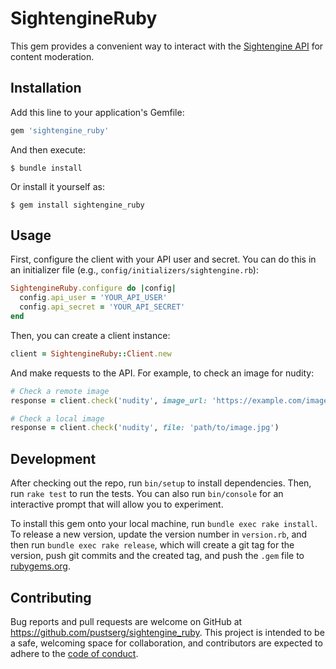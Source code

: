 # SightengineRuby

This gem provides a convenient way to interact with the [Sightengine API](https://sightengine.com/) for content moderation.

## Installation

Add this line to your application's Gemfile:

```ruby
gem 'sightengine_ruby'
```

And then execute:

    $ bundle install

Or install it yourself as:

    $ gem install sightengine_ruby

## Usage

First, configure the client with your API user and secret. You can do this in an initializer file (e.g., `config/initializers/sightengine.rb`):

```ruby
SightengineRuby.configure do |config|
  config.api_user = 'YOUR_API_USER'
  config.api_secret = 'YOUR_API_SECRET'
end
```

Then, you can create a client instance:

```ruby
client = SightengineRuby::Client.new
```

And make requests to the API. For example, to check an image for nudity:

```ruby
# Check a remote image
response = client.check('nudity', image_url: 'https://example.com/image.jpg')

# Check a local image
response = client.check('nudity', file: 'path/to/image.jpg')
```

## Development

After checking out the repo, run `bin/setup` to install dependencies. Then, run `rake test` to run the tests. You can also run `bin/console` for an interactive prompt that will allow you to experiment.

To install this gem onto your local machine, run `bundle exec rake install`. To release a new version, update the version number in `version.rb`, and then run `bundle exec rake release`, which will create a git tag for the version, push git commits and the created tag, and push the `.gem` file to [rubygems.org](https://rubygems.org).

## Contributing

Bug reports and pull requests are welcome on GitHub at https://github.com/pustserg/sightengine_ruby. This project is intended to be a safe, welcoming space for collaboration, and contributors are expected to adhere to the [code of conduct](https://github.com/pustserg/sightengine_ruby/blob/master/CODE_OF_CONDUCT.md).
